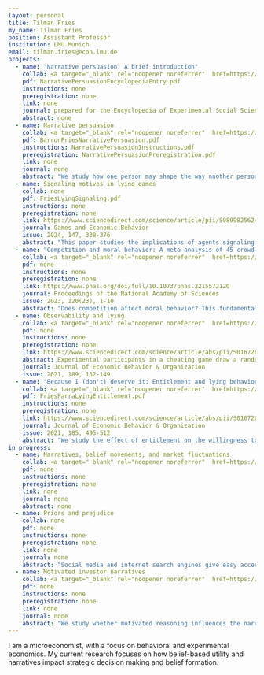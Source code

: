 ```yaml
---
layout: personal
title: Tilman Fries
my_name: Tilman Fries
position: Assistant Professor
institution: LMU Munich
email: tilman.fries@econ.lmu.de
projects:
  - name: "Narrative persuasion: A brief introduction"
    collab: <a target="_blank" rel="noopener noreferrer"  href=https://sites.google.com/site/kaibarron/>Kai Barron</a>
    pdf: NarrativePersuasionEncyclopediaEntry.pdf
    instructions: none
    preregistration: none
    link: none
    journal: prepared for the Encyclopedia of Experimental Social Science
    abstract: none
  - name: Narrative persuasion
    collab: <a target="_blank" rel="noopener noreferrer"  href=https://sites.google.com/site/kaibarron/>Kai Barron</a>
    pdf: BarronFriesNarrativePersuasion.pdf
    instructions: NarrativePersuasionInstructions.pdf
    preregistration: NarrativePersuasionPreregistration.pdf
    link: none
    journal: none
    abstract: "We study how one person may shape the way another person interprets objective information. They do this by proposing a sense-making explanation (or narrative). Using a theory-driven experiment, we investigate the mechanics of such narrative persuasion. Our results reveal several insights. First, narratives are persuasive: We find that they systematically shift beliefs. Second, narrative fit (coherence with the facts) is a key determinant of persuasiveness. Third, this fit-heuristic is anticipated by narrative-senders, who systematically tailor their narratives to the facts. Fourth, the features of a competing narrative predictably influence both narrative construction and adoption."
  - name: Signaling motives in lying games
    collab: none
    pdf: FriesLyingSignaling.pdf
    instructions: none 
    preregistration: none
    link: https://www.sciencedirect.com/science/article/pii/S089982562400112X?via%3Dihub
    journal: Games and Economic Behavior
    issue: 2024, 147, 338-376
    abstract: "This paper studies the implications of agents signaling their moral type in a lying game. In the theoretical analysis, a signaling motive emerges where agents dislike being suspected of lying and where some lies are more stigmatized than others. The equilibrium prediction of the model can explain experimental data from previous studies, particularly on partial lying, where individuals lie to gain a non-payoff maximizing amount. I discuss the relationship with theoretical models of lying that conceptualize the image concern as an aversion to being suspected of lying and provide applications to narratives, learning, the disclosure of lies, and the selection into lying opportunities."
  - name: "Competition and moral behavior: A meta-analysis of 45 crowd-sourced experimental designs"
    collab: <a target="_blank" rel="noopener noreferrer"  href=https://chr-huber.com/>Christoph Huber</a>, <a target="_blank" rel="noopener noreferrer"  href=https://sites.google.com/site/annadreber/>Anna Dreber</a>, <a target="_blank" rel="noopener noreferrer"  href=https://www.holzmeister.biz/>Felix Holzmeister</a>, and many more
    pdf: none
    instructions: none 
    preregistration: none
    link: https://www.pnas.org/doi/full/10.1073/pnas.2215572120
    journal: Proceedings of the National Academy of Sciences
    issue: 2023, 120(23), 1-10
    abstract: "Does competition affect moral behavior? This fundamental question has been debated among leading scholars for centuries, and more recently, it has been tested in experimental studies yielding a body of rather inconclusive empirical evidence. A potential source of ambivalent empirical results on the same hypothesis is design heterogeneity—variation in true effect sizes across various reasonable experimental research protocols. To provide further evidence on whether competition affects moral behavior and to examine whether the generalizability of a single experimental study is jeopardized by design heterogeneity, we invited independent research teams to contribute experimental designs to a crowd-sourced project. In a large-scale online data collection, 18,123 experimental participants were randomly allocated to 45 randomly selected experimental designs out of 95 submitted designs. We find a small adverse effect of competition on moral behavior in a meta-analysis of the pooled data. The crowd-sourced design of our study allows for a clean identification and estimation of the variation in effect sizes above and beyond what could be expected due to sampling variance. We find substantial design heterogeneity—estimated to be about 1.6 times as large as the average standard error of effect size estimates of the 45 research designs—indicating that the informativeness and generalizability of results based on a single experimental design are limited. Drawing strong conclusions about the underlying hypotheses in the presence of substantive design heterogeneity requires moving toward much larger data collections on various experimental designs testing the same hypothesis."
  - name: Observability and lying
    collab: <a target="_blank" rel="noopener noreferrer"  href=https://rady.ucsd.edu/people/faculty/gneezy/>Uri Gneezy</a>, <a target="_blank" rel="noopener noreferrer"   href=https://sites.google.com/site/agnekajackaite/home>Agne Kajackaite</a>, and <a target="_blank" rel="noopener noreferrer" href=https://danielfparra.github.io/>Daniel Parra</a>
    pdf: none
    instructions: none 
    preregistration: none
    link: https://www.sciencedirect.com/science/article/abs/pii/S0167268121002778
    abstract: Experimental participants in a cheating game draw a random number and then report any number they wish, receiving a monetary payoff based only on the report. We study how these reports depend on the level of observability of both the random draw and the report by the experimenter. Our results show that whereas increasing the observability of the random draw decreases cheating, increasing the anonymity of the reports does not affect average reports.
    journal: Journal of Economic Behavior & Organization
    issue: 2021, 189, 132-149
  - name: "Because I (don't) deserve it: Entitlement and lying behavior"
    collab: <a target="_blank" rel="noopener noreferrer"  href=https://danielfparra.github.io/>Daniel Parra</a>
    pdf: FriesParraLyingEntitlement.pdf
    instructions: none 
    preregistration: none
    link: https://www.sciencedirect.com/science/article/abs/pii/S0167268121001013?dgcid=author
    journal: Journal of Economic Behavior & Organization
    issue: 2021, 185, 495-512
    abstract: "We study the effect of entitlement on the willingness to lie. We set up a model of lying where individuals feel more or less entitled to their endowment  depending on how they earned it. When given the opportunity to lie to keep their endowment, individuals who feel more entitled are encouraged to lie while others are discouraged. To test the model predictions we use a laboratory experiment where we compare the lying behavior of participants endowed with a high endowment and participants endowed with a low endowment. In one treatment, the allocation of the endowment is decided by participants' performance, and in the other, it is determined by a random draw. Our study shows that deservingness influences lying in an intuitive direction: when participants' performance determines income, those who earn less money lie less than those who earn more. We do not find differences in lying when participants perform the same task but lie to keep windfall endowments."
in_progress:
  - name: Narratives, belief movements, and market fluctuations
    collab: <a target="_blank" rel="noopener noreferrer"  href=https://sites.google.com/view/tonyqfan>Tony Q. Fan</a>
    pdf: none
    instructions: none 
    preregistration: none
    link: none
    journal: none
    abstract: none
  - name: Priors and prejudice
    collab: none
    pdf: none
    instructions: none 
    preregistration: none
    link: none
    journal: none
    abstract: "Social media and internet search engines give easy access to information about others. This paper studies the behavioral consequences when individuals learn more about others they interact with. In principle, as observers learn about decision makers, this limits the ability of decision makers to signal their type through their actions. I provide experimental evidence in support of this theoretical mechanism. In addition, I explore specific channels that can potentially uphold high levels of prosocial behavior over time. I find that imperfect memory&mdash;the observer forgetting what they learned about the decision-maker in the past&mdash;helps to keep prosocial behavior at high levels. However, I also find that individuals are generally not forgiving; they believe that those who acted egoistically in the past will remain egoistic in the future. This lowers the supply of prosocial behavior over time."
  - name: Motivated investor narratives
    collab: <a target="_blank" rel="noopener noreferrer"  href=https://sites.google.com/site/kaibarron/>Kai Barron</a>
    pdf: none
    instructions: none 
    preregistration: none
    link: none
    journal: none
    abstract: "We study whether motivated reasoning influences the narratives that individuals are willing to adopt. Specifically, we test whether individuals find narratives more plausible when they like, rather than dislike, the consequences implied by the narrative. In our experiment, an investor observes historical data from a particular company and decides whether or not to invest in the company. After taking this decision, the investor meets with a financial advisor who proposes an explanation of the company’s historical data to the investor. The investor may then update her beliefs about the company. Our preliminary results indicate that investors tend to reject narratives that contradict past choices they made&mdash;i.e., they reject narratives that suggest that their past investment choices were bad. We do not find any such effect if investors are instead exogenously endowed with an investment in the company. This implies that the <i>act of choosing</i> to invest or not is responsible for the motivated reasoning effect we observe."
---
```


I am a microeconomist, with a focus on behavioral and experimental economics. My current research focuses on how belief-based utility and narratives impact strategic decision making and belief formation.
